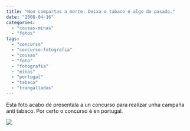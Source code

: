 ```yaml
---
title: "Non compartas a morte. Deixa o tabaco é algo do pasado."
date: "2008-04-16"
categories: 
  - "cousas-minas"
  - "fotos"
tags: 
  - "concurso"
  - "concurso-fotografia"
  - "cousas"
  - "foto"
  - "fotografia"
  - "minas"
  - "portugal"
  - "tabaco"
  - "trangalladas"
---
```


Esta foto acabo de presentala a un concurso para realizar unha campaña anti tabaco. Por certo o concurso é en portugal.

![](images/1208167855_f.jpg)
